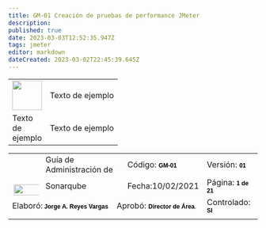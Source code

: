 ```yaml
---
title: GM-01 Creación de pruebas de performance JMeter
description: 
published: true
date: 2023-03-03T12:52:35.947Z
tags: jmeter
editor: markdown
dateCreated: 2023-03-02T22:45:39.645Z
---
```


<table>
  <tr>
    <td width="60" height="60"><img src="https://www.actsis.com/wp-content/uploads/2021/06/logo-quienes-somos-home.png" width="60" height="60"></td>
    <td>Texto de ejemplo</td>
  </tr>
  <tr>
    <td>Texto de ejemplo</td>
    <td>Texto de ejemplo</td>
  </tr>
</table>

<table border="0" cellpadding="0" cellspacing="0" id="sheet0" class="sheet0 gridlines">
        <col class="col0">
        <col class="col1">
        <col class="col2">
        <col class="col3">
        <col class="col4">
        <tbody>
          <tr class="row0">
            <td class="column0 style4 null style5" rowspan="2">
<div style="position: relative;"><img style="position: absolute; z-index: 1; left: 3px; top: 20px; width: 111px; height: 22px;" src="zip:///home/CloudConvertio/tmp/in_work/e0623913b06f4f9aa74fa830ea7864bb.xlsx#xl/media/image1.wmf" border="0" /></div></td>
            <td class="column1 style6 s style7" colspan="2">Guía de Administración de</td>
            <td class="column3 style2 s">Código: <span style="font-weight:bold; color:#000000; font-family:'Arial'; font-size:9pt">GM-01</span></td>
            <td class="column4 style2 s">Versión: <span style="font-weight:bold; color:#000000; font-family:'Arial'; font-size:9pt">01</span></td>
          </tr>
          <tr class="row1">
            <td class="column1 style8 s style9" colspan="2">Sonarqube</td>
            <td class="column3 style3 s">Fecha:10/02/2021</td>
            <td class="column4 style3 s">Página: <span style="font-weight:bold; color:#000000; font-family:'Arial'; font-size:9pt">1</span><span style="color:#000000; font-family:'Arial'; font-size:9pt"> </span><span style="font-weight:bold; color:#000000; font-family:'Arial'; font-size:9pt">de</span><span style="color:#000000; font-family:'Arial'; font-size:9pt"> </span><span style="font-weight:bold; color:#000000; font-family:'Arial'; font-size:9pt">21</span></td>
          </tr>
          <tr class="row2">
            <td class="column0 style10 s style11" colspan="2">Elaboró:<span style="font-weight:bold; color:#000000; font-family:'Arial'; font-size:9pt"> Jorge A. Reyes Vargas</span></td>
            <td class="column2 style10 s style11" colspan="2">Aprobó: <span style="font-weight:bold; color:#000000; font-family:'Arial'; font-size:9pt">Director de Área</span><span style="color:#000000; font-family:'Arial'; font-size:9pt">.</span></td>
            <td class="column4 style3 s">Controlado: <span style="font-weight:bold; color:#000000; font-family:'Arial'; font-size:9pt">SI</span></td>
          </tr>
          <tr class="row3">
            <td class="column0 style1 null"></td>
            <td class="column1 style1 null"></td>
            <td class="column2 style1 null"></td>
            <td class="column3 style1 null"></td>
            <td class="column4 style1 null"></td>
          </tr>
        </tbody>
    </table>